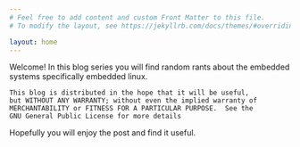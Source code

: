 ```yaml
---
# Feel free to add content and custom Front Matter to this file.
# To modify the layout, see https://jekyllrb.com/docs/themes/#overriding-theme-defaults

layout: home
---
```


Welcome! In this blog series you will find random rants about the embedded systems specifically embedded linux.

```
This blog is distributed in the hope that it will be useful,
but WITHOUT ANY WARRANTY; without even the implied warranty of
MERCHANTABILITY or FITNESS FOR A PARTICULAR PURPOSE.  See the
GNU General Public License for more details
```

Hopefully you will enjoy the post and find it useful.
